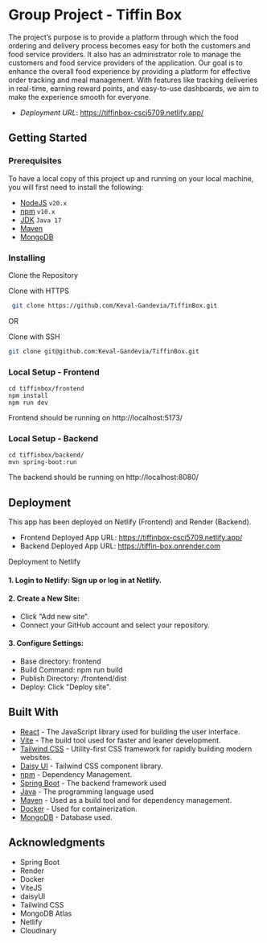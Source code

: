 # Group Project - Tiffin Box

The project’s purpose is to provide a platform through which the food ordering and delivery process becomes easy for both the customers and food service providers. It also has an administrator role to manage the customers and food service providers of the application. Our goal is to enhance the overall food experience by providing a platform for effective order tracking and meal management. With features like tracking deliveries in real-time, earning reward points, and easy-to-use dashboards, we aim to make the experience smooth for everyone.

- _Deployment URL_: <https://tiffinbox-csci5709.netlify.app/>


## Getting Started

### Prerequisites

To have a local copy of this project up and running on your local machine, you will first need to install the following:


- [NodeJS](https://nodejs.org/en) `v20.x`
- [npm](https://www.npmjs.com/) `v10.x`
- [JDK](https://www.oracle.com/java/technologies/javase/jdk17-archive-downloads.html) `Java 17`
- [Maven](https://maven.apache.org/)
- [MongoDB](https://www.mongodb.com/products/platform/atlas-database)


### Installing

Clone the Repository

Clone with HTTPS
```bash
 git clone https://github.com/Keval-Gandevia/TiffinBox.git
 ```
OR

Clone with SSH
 ```bash
 git clone git@github.com:Keval-Gandevia/TiffinBox.git
```

### Local Setup - Frontend

```
cd tiffinbox/frontend
npm install
npm run dev
```

Frontend should be running on http://localhost:5173/

### Local Setup - Backend


```
cd tiffinbox/backend/
mvn spring-boot:run
```
The backend should be running on http://localhost:8080/


## Deployment

This app has been deployed on Netlify (Frontend) and Render (Backend).

- Frontend Deployed App URL: https://tiffinbox-csci5709.netlify.app/
- Backend Deployed App URL: https://tiffin-box.onrender.com

Deployment to Netlify

#### 1. Login to Netlify: Sign up or log in at Netlify.

#### 2. Create a New Site:

- Click "Add new site".
- Connect your GitHub account and select your repository.

#### 3. Configure Settings:

- Base directory: frontend
- Build Command: npm run build
- Publish Directory: /frontend/dist
- Deploy: Click "Deploy site".

## Built With

- [React](https://react.dev/) - The JavaScript library used for building the user interface.
- [Vite](https://vitejs.dev/) - The build tool used for faster and leaner development.
- [Tailwind CSS](https://tailwindcss.com/) - Utility-first CSS framework for rapidly building modern websites.
- [Daisy UI](https://daisyui.com/) - Tailwind CSS component library.
- [npm](https://docs.npmjs.com//) - Dependency Management.
- [Spring Boot](https://spring.io/projects/spring-boot) - The backend framework used
- [Java](https://www.java.com/) - The programming language used
- [Maven](https://maven.apache.org/) - Used as a build tool and for dependency management. 
- [Docker](https://www.docker.com/) - Used for containerization.
- [MongoDB](https://www.mongodb.com/atlas/database) - Database used.

## Acknowledgments
- Spring Boot
- Render
- Docker
- ViteJS
- daisyUI
- Tailwind CSS
- MongoDB Atlas
- Netlify
- Cloudinary